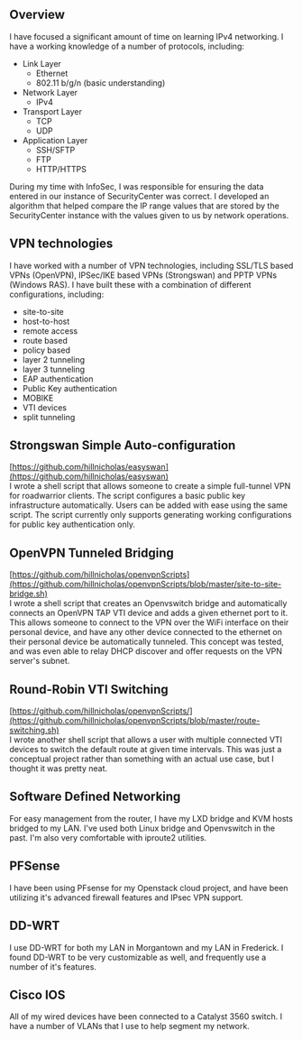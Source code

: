 ## Overview

I have focused a significant amount of time on learning IPv4 networking. I have a working knowledge of a number of protocols, including:

* Link Layer 
	* Ethernet
	* 802.11 b/g/n (basic understanding)
* Network Layer
	* IPv4
* Transport Layer
	* TCP
	* UDP
* Application Layer
	* SSH/SFTP
	* FTP
	* HTTP/HTTPS


During my time with InfoSec, I was responsible for ensuring the data entered in our instance of SecurityCenter was correct. I developed an algorithm that helped compare the IP range values that are stored by the SecurityCenter instance with the values given to us by network operations. 



## VPN technologies

I have worked with a number of VPN technologies, including SSL/TLS based VPNs (OpenVPN), IPSec/IKE based VPNs (Strongswan) and PPTP VPNs (Windows RAS). I have built these with a combination of different configurations, including:

* site-to-site
* host-to-host
* remote access
* route based
* policy based
* layer 2 tunneling
* layer 3 tunneling
* EAP authentication
* Public Key authentication
* MOBIKE
* VTI devices
* split tunneling


## Strongswan Simple Auto-configuration
[https://github.com/hillnicholas/easyswan](https://github.com/hillnicholas/easyswan)  
I wrote a shell script that allows someone to create a simple full-tunnel VPN for roadwarrior clients. The script configures a basic public key infrastructure automatically. Users can be added with ease using the same script. The script currently only supports generating working configurations for public key authentication only.


## OpenVPN Tunneled Bridging 
[https://github.com/hillnicholas/openvpnScripts](https://github.com/hillnicholas/openvpnScripts/blob/master/site-to-site-bridge.sh)  
I wrote a shell script that creates an Openvswitch bridge and automatically connects an OpenVPN TAP VTI device and adds a given ethernet port to it. This allows someone to connect to the VPN over the WiFi interface on their personal device, and have any other device connected to the ethernet on their personal device be automatically tunneled. This concept was tested, and was even able to relay DHCP discover and offer requests on the VPN server's subnet.


## Round-Robin VTI Switching
[https://github.com/hillnicholas/openvpnScripts/](https://github.com/hillnicholas/openvpnScripts/blob/master/route-switching.sh)  
I wrote another shell script that allows a user with multiple connected VTI devices to switch the default route at given time intervals. This was just a conceptual project rather than something with an actual use case, but I thought it was pretty neat.


## Software Defined Networking
For easy management from the router, I have my LXD bridge and KVM hosts bridged to my LAN. I've used both Linux bridge and Openvswitch in the past. I'm also very comfortable with iproute2 utilities. 


## PFSense
I have been using PFsense for my Openstack cloud project, and have been utilizing it's advanced firewall features and IPsec VPN support.

## DD-WRT 
I use DD-WRT for both my LAN in Morgantown and my LAN in Frederick. I found DD-WRT to be very customizable as well, and frequently use a number of it's features.

## Cisco IOS 
All of my wired devices have been connected to a Catalyst 3560 switch. I have a number of VLANs that I use to help segment my network.












